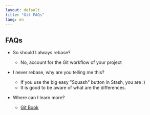 ```yaml
---
layout: default
title: "Git FAQs"
lang: en
---
```


## FAQs

* So should I always rebase?
  * No, account for the Git workflow of your project

* I never rebase, why are you telling me this?
  * If you use the big easy "Squash" button in Stash, you are :)
  * It is good to be aware of what are the differences.

* Where can I learn more?
  * [Git Book](https://git-scm.com/book/en/v2)
